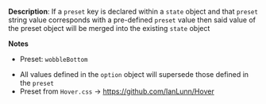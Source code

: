 __Description__: If a `preset` key is declared within a `state` object and that `preset` string value corresponds with a pre-defined `preset` value then said value of the preset object will be merged into the existing `state` object

__Notes__

+ Preset: `wobbleBottom`
- All values defined in the `option` object will supersede those defined in the `preset`
- Preset from `Hover.css` -> https://github.com/IanLunn/Hover